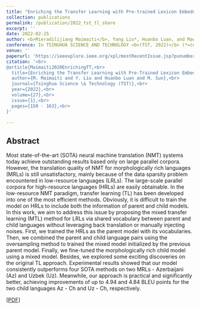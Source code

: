 ```yaml
---
title: "Enriching the Transfer Learning with Pre-trained Lexicon Embedding for Low-Resource Neural Machine Translation"
collection: publications
permalink: /publication/2022_tst_tl_share
excerpt: ''
date: 2022-02-25
author: <b>Mieradilijiang Maimaiti</b>, Yang Liu*, Huanbo Luan, and Maosong Sun
conference: In TSINGHUA SCIENCE AND TECHNOLOGY <b>(TST, 2022)</b> (*=corresponding author)
venue: ''
paperurl: 'https://ieeexplore.ieee.org/xpl/mostRecentIssue.jsp?punumber=5971803'
citation: '<br>
@article{Maimaiti2020EnrichingTT,<br>
  title={Enriching the Transfer Learning with Pre-Trained Lexicon Embedding for Low-Resource Neural Machine Translation},<br>
  author={M. Maimaiti and Y. Liu and Huanbo Luan and M. Sun},<br>
  journal={Tsinghua Science \& Technology (TST)},<br>
  year={2022},<br>
  volume={27},<br>
  issue={1},<br>
  pages={150 - 163},<br>
}'

---
```

<h2><strong>Abstract</strong></h2>
Most state-of-the-art (SOTA) neural machine translation (NMT) systems today achieve outstanding results based only on large parallel corpora. However, the translation quality of NMT for morphologically rich languages (MRLs) is still unsatisfactory, mainly because of the data sparsity problem encountered in low-resource languages (LRLs). The large-scale parallel corpora for high-resource languages (HRLs) are easily obtainable. In the low-resource NMT paradigm, transfer learning (TL) has been developed into one of the most efficient methods. Obviously, it is difficult to train the model on HRLs to include both the information of parent and child models.
In this work, we aim to address this issue by proposing the mixed transfer learning (MTL) method for LRLs via shared vocabulary between parent and child languages without leveraging back translation or manually injecting noises. First, we trained the HRLs as the parent model with its vocabularies. Then, we combined the parent and child language pairs using the oversampling method to trained the mixed model initialized by the previous parent model. Finally, we fine-tuned the morphologically rich child model using a mixed model. Besides, we explored some exciting discoveries on the original TL approach. Experimental results showed that our model consistently outperforms four SOTA methods on two MRLs - Azerbaijani (Az) and Uzbek (Uz). Meanwhile, our approach is practical and significantly better, achieving improvements of up to 4.94 and 4.84 BLEU points for the  two 
child languages Az - Ch and Uz - Ch, respectively.

\[[PDF](https://ieeexplore.ieee.org/document/9515788)\]  
